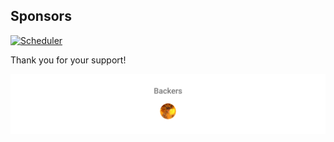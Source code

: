 ## Sponsors

[![Scheduler](https://github.com/HerringtonDarkholme/sponsors/actions/workflows/scheduler.yml/badge.svg)](https://github.com/HerringtonDarkholme/sponsors/actions/workflows/scheduler.yml)

Thank you for your support!

![sponsors](./sponsorkit/sponsors.svg)
